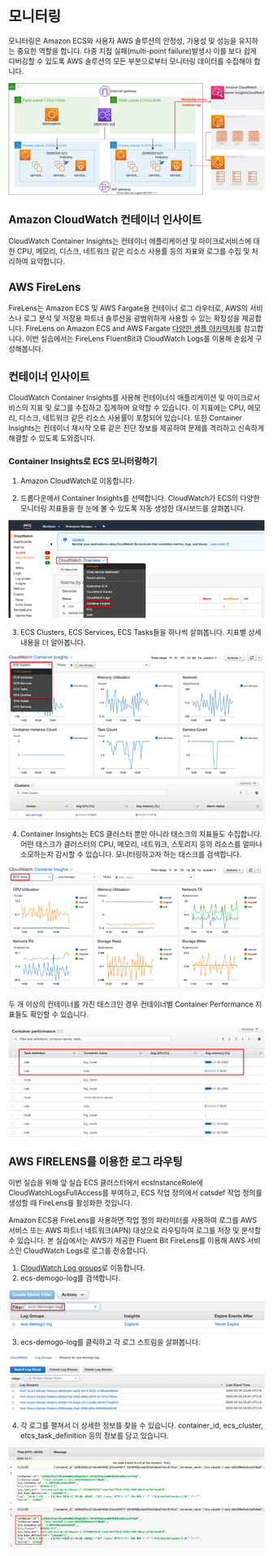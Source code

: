 # 모니터링

모니터링은 Amazon ECS와 사용자 AWS 솔루션의 안정성, 가용성 및 성능을 유지하는 중요한 역할을 합니다. 다중 지점 실패(multi-point failure)발생시 이를 보다 쉽게 디버깅할 수 있도록 AWS 솔루션의 모든 부분으로부터 모니터링 데이터를 수집해야 합니다.

![](./images/monitoring.svg)

## Amazon CloudWatch 컨테이너 인사이트
CloudWatch Container Insights는 컨테이너 애플리케이션 및 마이크로서비스에 대한 CPU, 메모리, 디스크, 네트워크 같은 리소스 사용률 등의 지표와 로그를 수집 및 처리하여 요약합니다.

## AWS FireLens
FireLens는 Amazon ECS 및 AWS Fargate용 컨테이너 로그 라우터로, AWS의 서비스나 로그 분석 및 저장용 파트너 솔루션을 광범위하게 사용할 수 있는 확장성을 제공합니다. FireLens on Amazon ECS and AWS Fargate [다양한 샘플 아키텍처](https://github.com/aws-samples/amazon-ecs-firelens-examples)를 참고합니다. 이번 실습에서는 FireLens FluentBit과 CloudWatch Logs를 이용해 손쉽게 구성해봅니다.

## 컨테이너 인사이트
CloudWatch Container Insights를 사용해 컨테이너식 애플리케이션 및 마이크로서비스의 지표 및 로그를 수집하고 집계하며 요약할 수 있습니다. 이 지표에는 CPU, 메모리, 디스크, 네트워크 같은 리소스 사용률이 포함되어 있습니다. 또한 Container Insights는 컨테이너 재시작 오류 같은 진단 정보를 제공하여 문제를 격리하고 신속하게 해결할 수 있도록 도와줍니다.

### Container Insights로 ECS 모니터링하기
1. Amazon CloudWatch로 이동합니다.

2. 드롭다운에서 Container Insights를 선택합니다. CloudWatch가 ECS의 다양한 모니터링 지표들을 한 눈에 볼 수 있도록 자동 생성한 대시보드를 살펴봅니다.

![](./images/container_insight_1.png)

3. ECS Clusters, ECS Services, ECS Tasks들을 하나씩 살펴봅니다. 지표별 상세 내용을 더 알아봅니다.

![](./images/container_insight_2.png)

4. Container Insights는 ECS 클러스터 뿐만 아니라 태스크의 지표들도 수집합니다. 어떤 태스크가 클러스터의 CPU, 메모리, 네트워크, 스토리지 등의 리소스를 얼마나 소모하는지 감시할 수 있습니다. 모니터링하고자 하는 태스크를 검색합니다.

![](./images/container_insight_3.png)

두 개 이상의 컨테이너를 가진 태스크인 경우 컨테이너별 Container Performance 지표들도 확인할 수 있습니다.

![](./images/container_insights_4.png)

## AWS FIRELENS를 이용한 로그 라우팅

이번 실습을 위해 앞 실습 ECS 클러스터에서 ecsInstanceRole에 CloudWatchLogsFullAccess를 부여하고, ECS 작업 정의에서 catsdef 작업 정의를 생성할 때 FireLens를 활성화한 것입니다.

Amazon ECS용 FireLens를 사용하면 작업 정의 파라미터를 사용하여 로그를 AWS 서비스 또는 AWS 파트너 네트워크(APN) 대상으로 라우팅하여 로그를 저장 및 분석할 수 있습니다. 본 실습에서는 AWS가 제공한 Fluent Bit FireLens를 이용해 AWS 서비스인 CloudWatch Logs로 로그를 전송합니다.

1. [CloudWatch Log groups](https://ap-northeast-2.console.aws.amazon.com/cloudwatch/home?region=ap-northeast-2#logs:)로 이동합니다.
2. ecs-demogo-log를 검색합니다.

![](./images/firelens_1.png)

3. ecs-demogo-log를 클릭하고 각 로그 스트림을 살펴봅니다.

![](./images/firelens_2.png)

4. 각 로그를 펼쳐서 더 상세한 정보를 찾을 수 있습니다. container_id, ecs_cluster, etcs_task_definition 등의 정보를 담고 있습니다.

![](./images/firelens_3.png)
